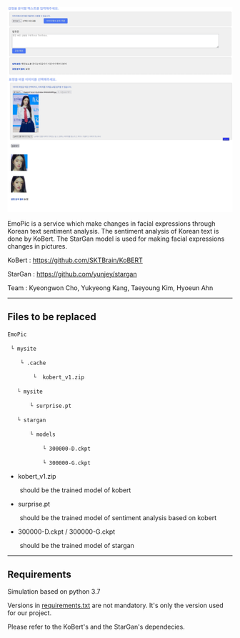 ![example](example.png)



 EmoPic is a service which make changes in facial expressions through Korean text sentiment analysis. The sentiment analysis of Korean text is done by KoBert. The StarGan model is used for making facial expressions changes in pictures.

KoBert : https://github.com/SKTBrain/KoBERT

StarGan : https://github.com/yunjey/stargan

Team : Kyeongwon Cho, Yukyeong Kang, Taeyoung Kim, Hyoeun Ahn



--------------------------------

## Files to be replaced
```
EmoPic

 └ mysite

​	 └ .cache

​		 └  kobert_v1.zip

​	└ mysite

​		└ surprise.pt

​	└ stargan

​		└ models

​			└ 300000-D.ckpt

​			└ 300000-G.ckpt
```
* kobert_v1.zip

  ​	should be the trained model of kobert

+ surprise.pt

  ​	should be the trained model of sentiment analysis based on kobert

+ 300000-D.ckpt / 300000-G.ckpt 

  ​	should be the trained model of stargan 

-------------------------

## Requirements

 Simulation based on python 3.7
 
 Versions in [requirements.txt](requirements.txt) are not mandatory. It's only the version used for our project.

 Please refer to the KoBert's and the StarGan's dependecies.
